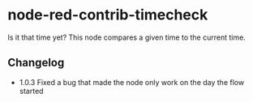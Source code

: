 # node-red-contrib-timecheck
Is it that time yet? This node compares a given time to the current time.

## Changelog
* 1.0.3 Fixed a bug that made the node only work on the day the flow started

